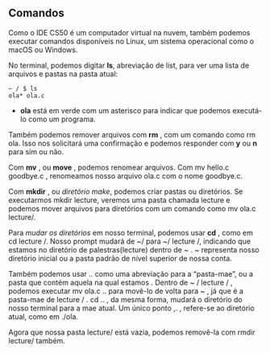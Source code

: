 ## **Comandos**

Como o IDE CS50 é um computador virtual na nuvem, também podemos executar comandos disponíveis no Linux, um sistema operacional como o macOS ou Windows.

No terminal, podemos digitar **ls**, abreviação de list, para ver uma lista de arquivos e pastas na pasta atual:

```
~ / $ ls
ola* ola.c
```

- **ola** está em verde com um asterisco para indicar que podemos executá-lo como um programa.

Também podemos remover arquivos com **rm** , com um comando como rm ola. Isso nos solicitará uma confirmação e podemos responder com **y** ou **n** para sim ou não.

Com **mv** , ou **move** , podemos renomear arquivos. Com mv hello.c goodbye.c , renomeamos nosso arquivo ola.c com o nome goodbye.c.

Com **mkdir** , ou *diretório make*, podemos criar pastas ou diretórios. Se executarmos mkdir lecture, veremos uma pasta chamada lecture e podemos mover arquivos para diretórios com um comando como mv ola.c lecture/.

Para *mudar os diretórios* em nosso terminal, podemos usar **cd** , como em cd lecture /. Nosso prompt mudará de ~/ para ~/ lecture /, indicando que estamos no diretório de palestras(lecture) dentro de ~ . ~ representa nosso diretório inicial ou a pasta padrão de nível superior de nossa conta.

Também podemos usar .. como uma abreviação para a “pasta-mae”, ou a pasta que contém aquela na qual estamos . Dentro de ~ / lecture / , podemos executar mv ola.c .. para movê-lo de volta para ~ , já que é a pasta-mae de lecture / . cd .. , da mesma forma, mudará o diretório do nosso terminal para a mae atual. Um único ponto ,. , refere-se ao diretório atual, como em ./ola.

Agora que nossa pasta lecture/ está vazia, podemos removê-la com rmdir lecture/ também.
